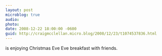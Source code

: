 ```yaml
---
layout: post
microblog: true
audio: 
photo: 
date: 2008-12-22 18:00:00 -0600
guid: http://craigmcclellan.micro.blog/2008/12/23/t1074537836.html
---
```

is enjoying Christmas Eve Eve breakfast with friends.
